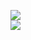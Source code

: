 [![](https://img.shields.io/badge/Made%20With-Github%20Spray-lightgrey.svg?style=for-the-badge&logo=github)](https://github.com/Annihil/github-spray#24082)  
[![](https://i.imgur.com/2DrTn0Z.gif)](https://github.com/Annihil/github-spray)